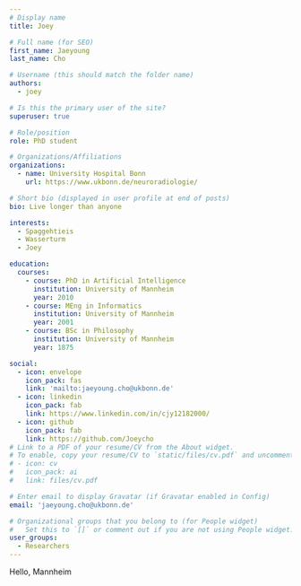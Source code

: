 ```yaml
---
# Display name
title: Joey

# Full name (for SEO)
first_name: Jaeyoung
last_name: Cho

# Username (this should match the folder name)
authors:
  - joey

# Is this the primary user of the site?
superuser: true

# Role/position
role: PhD student

# Organizations/Affiliations
organizations:
  - name: University Hospital Bonn
    url: https://www.ukbonn.de/neuroradiologie/

# Short bio (displayed in user profile at end of posts)
bio: Live longer than anyone

interests:
  - Spaggehtieis
  - Wasserturm
  - Joey

education:
  courses:
    - course: PhD in Artificial Intelligence
      institution: University of Mannheim
      year: 2010
    - course: MEng in Informatics
      institution: University of Mannheim
      year: 2001
    - course: BSc in Philosophy
      institution: University of Mannheim
      year: 1875

social:
  - icon: envelope
    icon_pack: fas
    link: 'mailto:jaeyoung.cho@ukbonn.de'
  - icon: linkedin
    icon_pack: fab
    link: https://www.linkedin.com/in/cjy12182000/
  - icon: github
    icon_pack: fab
    link: https://github.com/Joeycho
# Link to a PDF of your resume/CV from the About widget.
# To enable, copy your resume/CV to `static/files/cv.pdf` and uncomment the lines below.
# - icon: cv
#   icon_pack: ai
#   link: files/cv.pdf

# Enter email to display Gravatar (if Gravatar enabled in Config)
email: 'jaeyoung.cho@ukbonn.de'

# Organizational groups that you belong to (for People widget)
#   Set this to `[]` or comment out if you are not using People widget.
user_groups:
  - Researchers
---
```


Hello, Mannheim